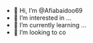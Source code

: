 - 👋 Hi, I’m @Afiabaidoo69
- 👀 I’m interested in ...
- 🌱 I’m currently learning ...
- 💞️ I’m looking to co

<!--techfusion.websites.co.in
Afiabaidoo69/Afiabaidoo69 is a ✨ special ✨ repository because its `README.md` (this file) appears on your GitHub profile.
You can click the Preview link to take a look at your changes.
--->
